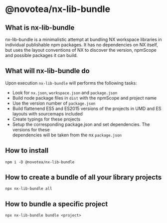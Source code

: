 # @novotea/nx-lib-bundle

## What is nx-lib-bundle

nx-lib-bundle is a minimalistic attempt at bundling NX workspace libraries in individual publishable npm packages. It has no dependencies on NX itself, but uses the layout conventions of NX to discover the version, npmScope and possible packages it can build.

## What will nx-lib-bundle do

Upon execution `nx-lib-bundle` will performs the following tasks:

* Look for `nx.json`, `workspace.json` and `package.json`
* Build node package files in `dist` with the npmScope and project name
* Use the version number of `package.json`
* Build flattenend ES5 and ES2015 versions of the projects in UMD and ES
  layouts with sourcemaps included
* Create typings for these projects
* Setup the corresponding package.json and set dependencies. The versions for these  
  dependencies will be taken from the nx `package.json`

## How to install

```
npm i -D @novotea/nx-lib-bundle
```

## How to create a bundle of all your library projects

```
npx nx-lib-bundle all
```

## How to bundle a specific project

```
npx nx-lib-bundle bundle <project>
```